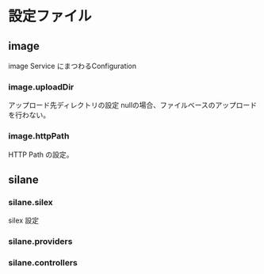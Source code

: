 # 設定ファイル

## image

image Service にまつわるConfiguration

### image.uploadDir

アップロード先ディレクトリの設定
nullの場合、ファイルベースのアップロードを行わない。

### image.httpPath

HTTP Path の設定。

## silane

### silane.silex

silex 設定

### silane.providers

### silane.controllers

